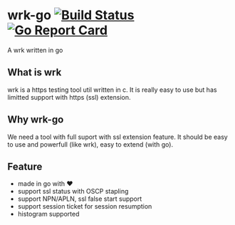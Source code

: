 # wrk-go [![Build Status](https://travis-ci.org/arthurkiller/wrk-go.svg?branch=master)](https://travis-ci.org/arthurkiller/wrk-go) [![Go Report Card](https://goreportcard.com/badge/github.com/arthurkiller/wrk-go)](https://goreportcard.com/report/github.com/arthurkiller/wrk-go)
A wrk written in go

## What is wrk
wrk is a https testing tool util written in c. It is really easy to use but has limitted support with
https (ssl) extension.

## Why wrk-go
We need a tool with full suport with ssl extension feature. It should be easy to use and powerfull (like wrk), easy to
extend (with go).

## Feature

* made in go with ❤️
* support ssl status with OSCP stapling
* support NPN/APLN, ssl false start support
* support session ticket for session resumption
* histogram supported
